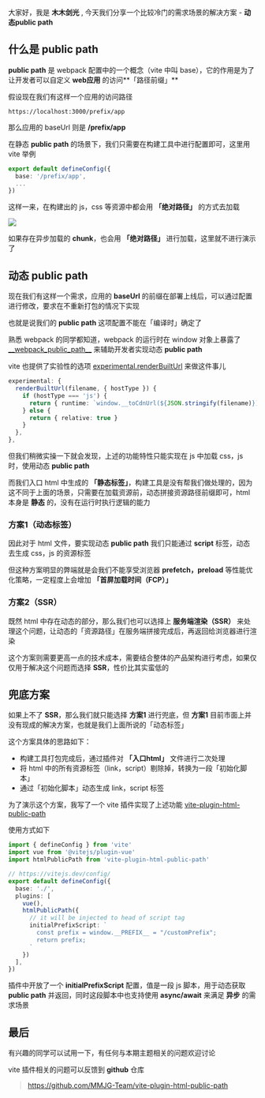 大家好，我是 **木木剑光** , 今天我们分享一个比较冷门的需求场景的解决方案 - **动态public path**

## 什么是 public path

**public path** 是 webpack 配置中的一个概念（vite 中叫 base），它的作用是为了让开发者可以自定义 **web应用** 的访问**「路径前缀」**

假设现在我们有这样一个应用的访问路径
```
https://localhost:3000/prefix/app
```
那么应用的 baseUrl 则是 **/prefix/app**

在静态 **public path** 的场景下，我们只需要在构建工具中进行配置即可，这里用 vite 举例
```ts
export default defineConfig({
  base: '/prefix/app',
  ...
})
```

这样一来，在构建出的 js，css 等资源中都会用 **「绝对路径」** 的方式去加载

![](http://mmjg.site/imgs/1ce49c71-121e-40b3-8120-36c1398dda0a.webp)

如果存在异步加载的 **chunk**，也会用 **「绝对路径」** 进行加载，这里就不进行演示了

## 动态 public path
现在我们有这样一个需求，应用的 **baseUrl** 的前缀在部署上线后，可以通过配置进行修改，要求在不重新打包的情况下实现

也就是说我们的 **public path** 这项配置不能在「编译时」确定了

熟悉 webpack 的同学都知道，webpack 的运行时在 window 对象上暴露了 [__webpack_public_path\_\_](https://webpack.docschina.org/guides/public-path/) 来辅助开发者实现动态 **public path**

vite 也提供了实验性的选项 [experimental.renderBuiltUrl](https://cn.vitejs.dev/guide/build.html#advanced-base-options) 来做这件事儿

```ts
experimental: {
  renderBuiltUrl(filename, { hostType }) {
    if (hostType === 'js') {
      return { runtime: `window.__toCdnUrl(${JSON.stringify(filename)})` }
    } else {
      return { relative: true }
    }
  },
},
```

但我们稍微实操一下就会发现，上述的功能特性只能实现在 js 中加载 css，js 时，使用动态 **public path**

而我们入口 html 中生成的 **「静态标签」**，构建工具是没有帮我们做处理的，因为这不同于上面的场景，只需要在加载资源前，动态拼接资源路径前缀即可，html 本身是 **静态** 的，没有在运行时执行逻辑的能力

### 方案1（动态标签）

因此对于 html 文件，要实现动态 **public path** 我们只能通过 **script** 标签，动态去生成 css，js 的资源标签

但这种方案明显的弊端就是会我们不能享受浏览器 **prefetch，preload** 等性能优化策略，一定程度上会增加 **「首屏加载时间（FCP）」**

### 方案2（SSR）
既然 html 中存在动态的部分，那么我们也可以选择上 **服务端渲染（SSR）** 来处理这个问题，让动态的「资源路径」在服务端拼接完成后，再返回给浏览器进行渲染

这个方案则需要更高一点的技术成本，需要结合整体的产品架构进行考虑，如果仅仅用于解决这个问题而选择 **SSR**，性价比其实蛮低的

## 兜底方案
如果上不了 **SSR**，那么我们就只能选择 **方案1** 进行兜底，但 **方案1** 目前市面上并没有现成的解决方案，也就是我们上面所说的「动态标签」

这个方案具体的思路如下：

- 构建工具打包完成后，通过插件对 **「入口html」** 文件进行二次处理
- 将 html 中的所有资源标签（link，script）剔除掉，转换为一段「初始化脚本」
- 通过「初始化脚本」动态生成 link，script 标签

为了演示这个方案，我写了一个 vite 插件实现了上述功能 [vite-plugin-html-public-path](https://www.npmjs.com/package/vite-plugin-html-public-path)

使用方式如下
```ts
import { defineConfig } from 'vite'
import vue from '@vitejs/plugin-vue'
import htmlPublicPath from 'vite-plugin-html-public-path'

// https://vitejs.dev/config/
export default defineConfig({
  base: './',
  plugins: [
    vue(),
    htmlPublicPath({
      // it will be injected to head of script tag
      initialPrefixScript: `
        const prefix = window.__PREFIX__ = "/customPrefix";
        return prefix;
      `
    })
  ],
})
```

插件中开放了一个 **initialPrefixScript** 配置，值是一段 js 脚本，用于动态获取 **public path** 并返回，同时这段脚本中也支持使用 **async/await** 来满足 **异步** 的需求场景

## 最后
有兴趣的同学可以试用一下，有任何与本期主题相关的问题欢迎讨论

vite 插件相关的问题可以反馈到 **github** 仓库
> https://github.com/MMJG-Team/vite-plugin-html-public-path

